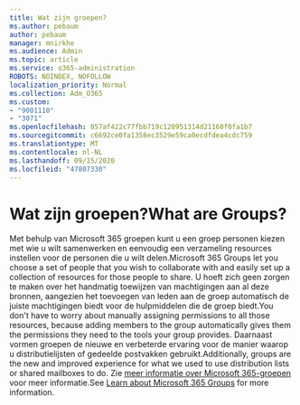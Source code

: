 ```yaml
---
title: Wat zijn groepen?
ms.author: pebaum
author: pebaum
manager: mnirkhe
ms.audience: Admin
ms.topic: article
ms.service: o365-administration
ROBOTS: NOINDEX, NOFOLLOW
localization_priority: Normal
ms.collection: Adm_O365
ms.custom:
- "9001110"
- "3071"
ms.openlocfilehash: 857af422c77fbb719c120951314d21160f0fa1b7
ms.sourcegitcommit: c6692ce0fa1358ec3529e59ca0ecdfdea4cdc759
ms.translationtype: MT
ms.contentlocale: nl-NL
ms.lasthandoff: 09/15/2020
ms.locfileid: "47807330"
---
```

# <a name="what-are-groups"></a><span data-ttu-id="2dbf5-102">Wat zijn groepen?</span><span class="sxs-lookup"><span data-stu-id="2dbf5-102">What are Groups?</span></span>

<span data-ttu-id="2dbf5-103">Met behulp van Microsoft 365 groepen kunt u een groep personen kiezen met wie u wilt samenwerken en eenvoudig een verzameling resources instellen voor de personen die u wilt delen.</span><span class="sxs-lookup"><span data-stu-id="2dbf5-103">Microsoft 365 Groups let you choose a set of people that you wish to collaborate with and easily set up a collection of resources for those people to share.</span></span> <span data-ttu-id="2dbf5-104">U hoeft zich geen zorgen te maken over het handmatig toewijzen van machtigingen aan al deze bronnen, aangezien het toevoegen van leden aan de groep automatisch de juiste machtigingen biedt voor de hulpmiddelen die de groep biedt.</span><span class="sxs-lookup"><span data-stu-id="2dbf5-104">You don't have to worry about manually assigning permissions to all those resources, because adding members to the group automatically gives them the permissions they need to the tools your group provides.</span></span> <span data-ttu-id="2dbf5-105">Daarnaast vormen groepen de nieuwe en verbeterde ervaring voor de manier waarop u distributielijsten of gedeelde postvakken gebruikt.</span><span class="sxs-lookup"><span data-stu-id="2dbf5-105">Additionally, groups are the new and improved experience for what we used to use distribution lists or shared mailboxes to do.</span></span>  <span data-ttu-id="2dbf5-106">Zie [meer informatie over Microsoft 365-groepen](https://support.office.com/article/b565caa1-5c40-40ef-9915-60fdb2d97fa2) voor meer informatie.</span><span class="sxs-lookup"><span data-stu-id="2dbf5-106">See [Learn about Microsoft 365 Groups](https://support.office.com/article/b565caa1-5c40-40ef-9915-60fdb2d97fa2) for more information.</span></span> 